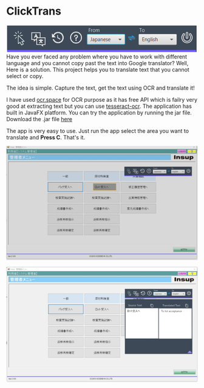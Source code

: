 # ClickTrans 
<img src="https://github.com/tuski/ClickTrans/blob/master/img/home.png" align="middle">
Have you ever faced any problem where you have to work with different language and you cannot copy past the text into Google translator?
Well, Here is a solution. This project helps you to translate text that you cannot select or copy.

The idea is simple. Capture the text, get the text using OCR and translate it!

I have used <a href="https://ocr.space/ocrapi">ocr.space</a> for OCR purpose as it has free API which is failry very good at extracting text but you can use  <a href="https://github.com/tesseract-ocr/">tesseract-ocr</a>. 
The application has built in JavaFX platform. You can try the application by running the jar file. Download the .jar file <a href="https://github.com/tuski/ClickTrans/raw/master/bin/ClickTrans-1.0.jar">here</a>

The app is very easy to use. Just run the app select the area you want to translate and <b>Press C</b>.
That's it.

<img src="https://github.com/tuski/ClickTrans/blob/master/img/bfrTrns.png" align="middle"> <br> <br>
<img src="https://github.com/tuski/ClickTrans/blob/master/img/aftrTrans.png" align="middle">

